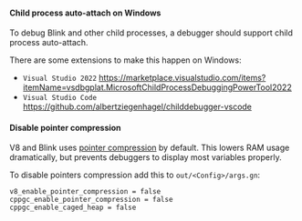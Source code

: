 #### Child process auto-attach on Windows
To debug Blink and other child processes, a debugger should support child process auto-attach.

There are some extensions to make this happen on Windows:

* `Visual Studio 2022` https://marketplace.visualstudio.com/items?itemName=vsdbgplat.MicrosoftChildProcessDebuggingPowerTool2022
* `Visual Studio Code` https://github.com/albertziegenhagel/childdebugger-vscode

#### Disable pointer compression

V8 and Blink uses [pointer compression](https://v8.dev/blog/pointer-compression) by default. This lowers RAM usage dramatically, but prevents debuggers to display most variables properly.

To disable pointers compression add this to `out/<Config>/args.gn`:

```
v8_enable_pointer_compression = false
cppgc_enable_pointer_compression = false
cppgc_enable_caged_heap = false
```